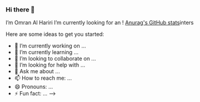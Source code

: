 ### Hi there 👋

I’m Omran Al Hariri I’m currently looking for an !
[Anurag's GitHub stats](https://github-readme-stats.vercel.app/api?username=anuraghazra&hide=contribs,prs)inters

Here are some ideas to get you started:

- 🔭 I’m currently working on ...
- 🌱 I’m currently learning ...
- 👯 I’m looking to collaborate on ...
- 🤔 I’m looking for help with ...
- 💬 Ask me about ...
- 📫 How to reach me: ...
- 😄 Pronouns: ...
- ⚡ Fun fact: ...
-->
